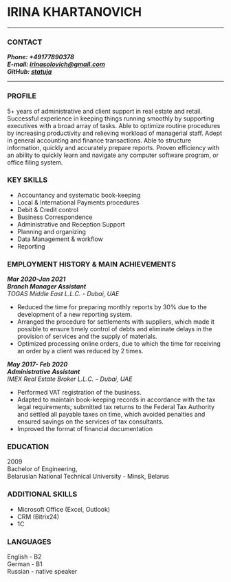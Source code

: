 # IRINA KHARTANOVICH 
***
### CONTACT  
***Phone: +49177890378***  
***E-mail: <irinasolovich@gmail.com>***  
***GitHub: [statuja](https://github.com/rolling-scopes-school/tasks/projects?type=beta)*** 
***
### PROFILE  
5+ years of administrative and client support in real estate and retail. Successful experience in keeping things running smoothly by supporting executives with a broad array of tasks. Able to optimize routine procedures by increasing productivity and relieving workload of managerial staff. Adept in general accounting and finance transactions. Able to structure information, quickly and accurately prepare reports. Proven efficiency with an ability to quickly learn and navigate any computer software program, or office filing system.  

### KEY SKILLS   
* Accountancy and systematic book-keeping
* Local & International Payments procedures 
* Debit & Credit control
* Business Correspondence
* Administrative and Reception Support
* Planning and organizing
* Data Management & workflow
* Reporting

### EMPLOYMENT HISTORY & MAIN ACHIEVEMENTS  
***Mar 2020-Jan 2021  
Branch Manager Assistant***    
*TOGAS Middle East L.L.C. - Dubai, UAE*  
* Reduced the time for preparing monthly reports by 30% due to the development of a new reporting system.  
* Arranged the procedure for settlements with suppliers, which made it possible to ensure timely control of debts and eliminate delays in the provision of services and the supply of materials.  
* Optimized  processing online orders, due to which the time for receiving an order by a client was reduced by 2 times.

***May 2017- Feb 2020  
Administrative Assistant***   
*IMEX Real Estate Broker L.L.C. – Dubai, UAE*
* Performed VAT registration of the business. 
* Adapted to maintain book-keeping records in accordance with the tax legal requirements; submitted tax returns to the Federal Tax Authority and settled all payable taxes on time, which avoided penalties and ensured savings on the services of tax consultants.
* Improved the format of financial documentation  

### EDUCATION  
2009  
Bachelor of Engineering,  
Belarusian National Technical University - Minsk, Belarus

### ADDITIONAL  SKILLS  
* Microsoft Office (Excel, Outlook)  
* CRM (Bitrix24) 
* 1C

### LANGUAGES  
English - B2  
German - B1  
Russian - native speaker





